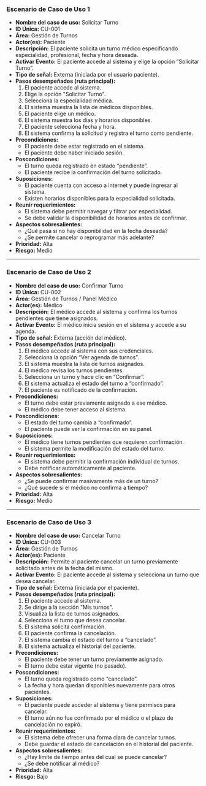 ### Escenario de Caso de Uso 1

- **Nombre del caso de uso:** Solicitar Turno  
- **ID Única:** CU-001  
- **Área:** Gestión de Turnos  
- **Actor(es):** Paciente  
- **Descripción:** El paciente solicita un turno médico especificando especialidad, profesional, fecha y hora deseada.  
- **Activar Evento:** El paciente accede al sistema y elige la opción “Solicitar Turno”.  
- **Tipo de señal:** Externa (iniciada por el usuario paciente).  
- **Pasos desempeñados (ruta principal):**
  1. El paciente accede al sistema.  
  2. Elige la opción "Solicitar Turno".  
  3. Selecciona la especialidad médica.  
  4. El sistema muestra la lista de médicos disponibles.  
  5. El paciente elige un médico.  
  6. El sistema muestra los días y horarios disponibles.  
  7. El paciente selecciona fecha y hora.  
  8. El sistema confirma la solicitud y registra el turno como pendiente.  
- **Precondiciones:**
  - El paciente debe estar registrado en el sistema.  
  - El paciente debe haber iniciado sesión.  
- **Poscondiciones:**
  - El turno queda registrado en estado “pendiente”.  
  - El paciente recibe la confirmación del turno solicitado.  
- **Suposiciones:**
  - El paciente cuenta con acceso a internet y puede ingresar al sistema.  
  - Existen horarios disponibles para la especialidad solicitada.  
- **Reunir requerimientos:**
  - El sistema debe permitir navegar y filtrar por especialidad.  
  - Se debe validar la disponibilidad de horarios antes de confirmar.  
- **Aspectos sobresalientes:**
  - ¿Qué pasa si no hay disponibilidad en la fecha deseada?  
  - ¿Se permite cancelar o reprogramar más adelante?  
- **Prioridad:** Alta  
- **Riesgo:** Medio

---

### Escenario de Caso de Uso 2

- **Nombre del caso de uso:** Confirmar Turno  
- **ID Única:** CU-002  
- **Área:** Gestión de Turnos / Panel Médico  
- **Actor(es):** Médico  
- **Descripción:** El médico accede al sistema y confirma los turnos pendientes que tiene asignados.  
- **Activar Evento:** El médico inicia sesión en el sistema y accede a su agenda.  
- **Tipo de señal:** Externa (acción del médico).  
- **Pasos desempeñados (ruta principal):**
  1. El médico accede al sistema con sus credenciales.  
  2. Selecciona la opción “Ver agenda de turnos”.  
  3. El sistema muestra la lista de turnos asignados.  
  4. El médico revisa los turnos pendientes.  
  5. Selecciona un turno y hace clic en “Confirmar”.  
  6. El sistema actualiza el estado del turno a “confirmado”.  
  7. El paciente es notificado de la confirmación.  
- **Precondiciones:**
  - El turno debe estar previamente asignado a ese médico.  
  - El médico debe tener acceso al sistema.  
- **Poscondiciones:**
  - El estado del turno cambia a “confirmado”.  
  - El paciente puede ver la confirmación en su panel.  
- **Suposiciones:**
  - El médico tiene turnos pendientes que requieren confirmación.  
  - El sistema permite la modificación del estado del turno.  
- **Reunir requerimientos:**
  - El sistema debe permitir la confirmación individual de turnos.  
  - Debe notificar automáticamente al paciente.  
- **Aspectos sobresalientes:**
  - ¿Se puede confirmar masivamente más de un turno?  
  - ¿Qué sucede si el médico no confirma a tiempo?  
- **Prioridad:** Alta  
- **Riesgo:** Medio

---

### Escenario de Caso de Uso 3

- **Nombre del caso de uso:** Cancelar Turno  
- **ID Única:** CU-003  
- **Área:** Gestión de Turnos  
- **Actor(es):** Paciente  
- **Descripción:** Permite al paciente cancelar un turno previamente solicitado antes de la fecha del mismo.  
- **Activar Evento:** El paciente accede al sistema y selecciona un turno que desea cancelar.  
- **Tipo de señal:** Externa (iniciada por el paciente).  
- **Pasos desempeñados (ruta principal):**
  1. El paciente accede al sistema.  
  2. Se dirige a la sección "Mis turnos".  
  3. Visualiza la lista de turnos asignados.  
  4. Selecciona el turno que desea cancelar.  
  5. El sistema solicita confirmación.  
  6. El paciente confirma la cancelación.  
  7. El sistema cambia el estado del turno a “cancelado”.  
  8. El sistema actualiza el historial del paciente.  
- **Precondiciones:**
  - El paciente debe tener un turno previamente asignado.  
  - El turno debe estar vigente (no pasado).  
- **Poscondiciones:**
  - El turno queda registrado como “cancelado”.  
  - La fecha y hora quedan disponibles nuevamente para otros pacientes.  
- **Suposiciones:**
  - El paciente puede acceder al sistema y tiene permisos para cancelar.  
  - El turno aún no fue confirmado por el médico o el plazo de cancelación no expiró.  
- **Reunir requerimientos:**
  - El sistema debe ofrecer una forma clara de cancelar turnos.  
  - Debe guardar el estado de cancelación en el historial del paciente.  
- **Aspectos sobresalientes:**
  - ¿Hay límite de tiempo antes del cual se puede cancelar?  
  - ¿Se debe notificar al médico?  
- **Prioridad:** Alta  
- **Riesgo:** Bajo

